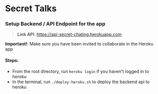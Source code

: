 # Secret Talks

### Setup Backend / API Endpoint for the app
> **Link API**: https://api-secret-chating.herokuapp.com

**Important!**: Make sure you have been invited to collaborate in the Heroku app
#### Steps: 
- From the root directory, run `heroku login` if you haven't logged in to heroku
- In the terminal, run `./deploy-heroku.sh` to deploy the backend api to heroku

